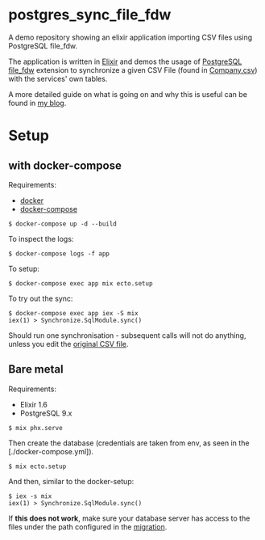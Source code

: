 # postgres_sync_file_fdw

A demo repository showing an elixir application importing CSV files using PostgreSQL file_fdw.

The application is written in [Elixir](https://elixir-lang.org) and demos the usage of [PostgreSQL file_fdw]() extension to synchronize a given CSV File (found in [Company.csv](./test/files/Company.csv)) with the services' own tables.

A more detailed guide on what is going on and why this is useful can be found in [my blog](https://floriank.github.io/post/the-steel-industry-file_fdw-and-postgres/).

# Setup

## with docker-compose

Requirements:

- [docker](https://docker.com)
- [docker-compose](https://docs.docker.com/compose/)

```
$ docker-compose up -d --build
```

To inspect the logs:

```
$ docker-compose logs -f app
```

To setup:

```
$ docker-compose exec app mix ecto.setup
```

To try out the sync:

```
$ docker-compose exec app iex -S mix
iex(1) > Synchronize.SqlModule.sync()
```

Should run one synchronisation - subsequent calls will not do anything, unless you edit the [original CSV file](./test/files/Company.csv).

## Bare metal

Requirements:

- Elixir 1.6
- PostgreSQL 9.x

```
$ mix phx.serve
```

Then create the database (credentials are taken from env, as seen in the [./docker-compose.yml]).

```
$ mix ecto.setup
```

And then, similar to the docker-setup:

```
$ iex -s mix
iex(1) > Synchronize.SqlModule.sync()
```

If __this does not work__, make sure your database server has access to the files under the path configured in the [migration](./priv/repo/migrations/20180712092837_add_foreign_company_table.exs).


